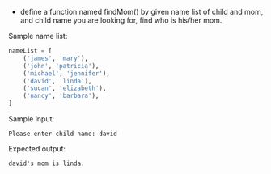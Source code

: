 * define a function named findMom() by given name list of child and mom, and child name you are looking for, find who is his/her mom.

Sample name list:
```py
nameList = [
    ('james', 'mary'),
    ('john', 'patricia'),
    ('michael', 'jennifer'),
    ('david', 'linda'),
    ('sucan', 'elizabeth'),
    ('nancy', 'barbara'),
]
```
Sample input:

```input
Please enter child name: david
```

Expected output:

```output
david's mom is linda.
```

